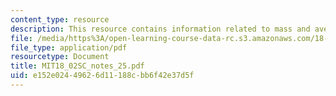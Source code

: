 ```yaml
---
content_type: resource
description: This resource contains information related to mass and average value.
file: /media/https%3A/open-learning-course-data-rc.s3.amazonaws.com/18-02sc-multivariable-calculus-fall-2010/e152e02449626d11188cbb6f42e37d5f_MIT18_02SC_notes_25.pdf
file_type: application/pdf
resourcetype: Document
title: MIT18_02SC_notes_25.pdf
uid: e152e024-4962-6d11-188c-bb6f42e37d5f
---
```

